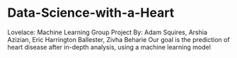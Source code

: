 # Data-Science-with-a-Heart
Lovelace: Machine Learning Group Project
By: Adam Squires, Arshia Azizian, Eric Harrington Ballester, Zivha Beharie
Our goal is the prediction of heart disease after in-depth analysis, using a machine learning model
